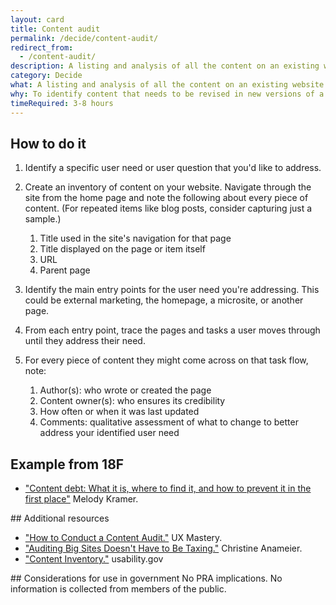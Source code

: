 ```yaml
---
layout: card
title: Content audit
permalink: /decide/content-audit/
redirect_from:
  - /content-audit/
description: A listing and analysis of all the content on an existing website (including pages, files, videos, audio or other data) that your users might reasonably encounter.
category: Decide
what: A listing and analysis of all the content on an existing website (including pages, files, videos, audio or other data) that your users might reasonably encounter.
why: To identify content that needs to be revised in new versions of a website. Content audits can also help you identify who is responsible for content, how often it should be updated, and what role a particular piece of content plays for users.
timeRequired: 3-8 hours
---
```


## How to do it

1. Identify a specific user need or user question that you'd like to address.
1. Create an inventory of content on your website. Navigate through the site from the home page and note the following about every piece of content. (For repeated items like blog posts, consider capturing just a sample.)

    1. Title used in the site's navigation for that page
    1. Title displayed on the page or item itself
    1. URL
    1. Parent page

1. Identify the main entry points for the user need you're addressing. This could be external marketing, the homepage, a microsite, or another page.
1. From each entry point, trace the pages and tasks a user moves through until they address their need.
1. For every piece of content they might come across on that task flow, note:

    1. Author(s): who wrote or created the page
    1. Content owner(s): who ensures its credibility
    1. How often or when it was last updated
    1. Comments: qualitative assessment of what to change to better address your identified user need

<section class="method--section method--section--18f-example" markdown="1">

## Example from 18F

- <a href="https://18f.gsa.gov/2016/05/19/content-debt-what-it-is-where-to-find-it-and-how-to-prevent-it-in-the-first-place/">"Content debt: What it is, where to find it, and how to prevent it in the first place"</a> Melody Kramer.

</section>

<section class="method--section method--section--additional-resources" markdown="1">
## Additional resources  

- <a href="http://uxmastery.com/how-to-conduct-a-content-audit/">"How to Conduct a Content Audit."</a> UX Mastery.
- <a href="http://blog.braintraffic.com/2012/04/auditing-big-sites-doesn%E2%80%99t-have-to-be-taxing/">"Auditing Big Sites Doesn't Have to Be Taxing."</a> Christine Anameier.
- <a href="https://www.usability.gov/how-to-and-tools/methods/content-inventory.html">"Content Inventory."</a> usability.gov
</section>

<section class="method--section method--section--government-considerations" markdown="1" >
## Considerations for use in government  
No PRA implications. No information is collected from members of the public.
</section>
